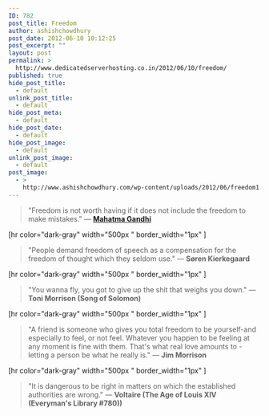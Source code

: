 ```yaml
---
ID: 782
post_title: Freedom
author: ashishchowdhury
post_date: 2012-06-10 10:12:25
post_excerpt: ""
layout: post
permalink: >
  http://www.dedicatedserverhosting.co.in/2012/06/10/freedom/
published: true
hide_post_title:
  - default
unlink_post_title:
  - default
hide_post_meta:
  - default
hide_post_date:
  - default
hide_post_image:
  - default
unlink_post_image:
  - default
post_image:
  - >
    http://www.ashishchowdhury.com/wp-content/uploads/2012/06/freedom1.png
---
```

<blockquote>"Freedom is not worth having if it does not include the freedom to make mistakes."
— <a title="Mahatma Gandhi" href="http://www.ashishchowdhury.com/mohandas-karamchand-gandhi/"><strong>Mahatma Gandhi</strong></a></blockquote>
[hr color="dark-gray" width="500px " border_width="1px" ]
<blockquote>"People demand freedom of speech as a compensation for the freedom of thought which they seldom use."
— <strong>Søren Kierkegaard</strong></blockquote>
[hr color="dark-gray" width="500px " border_width="1px" ]
<blockquote>"You wanna fly, you got to give up the shit that weighs you down."
— <strong>Toni Morrison (Song of Solomon)</strong></blockquote>
[hr color="dark-gray" width="500px " border_width="1px" ]
<blockquote>"A friend is someone who gives you total freedom to be yourself-and especially to feel, or not feel. Whatever you happen to be feeling at any moment is fine with them. That's what real love amounts to - letting a person be what he really is."
— <strong>Jim Morrison</strong></blockquote>
[hr color="dark-gray" width="500px " border_width="1px" ]
<blockquote>"It is dangerous to be right in matters on which the established authorities are wrong."
— <strong>Voltaire (The Age of Louis XIV (Everyman's Library #780))</strong></blockquote>